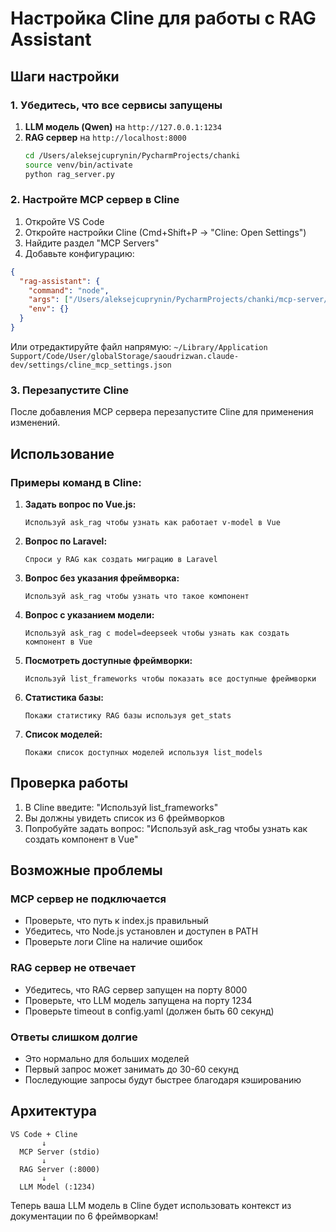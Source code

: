# Настройка Cline для работы с RAG Assistant

## Шаги настройки

### 1. Убедитесь, что все сервисы запущены

1. **LLM модель (Qwen)** на `http://127.0.0.1:1234`
2. **RAG сервер** на `http://localhost:8000`
   ```bash
   cd /Users/aleksejcuprynin/PycharmProjects/chanki
   source venv/bin/activate
   python rag_server.py
   ```

### 2. Настройте MCP сервер в Cline

1. Откройте VS Code
2. Откройте настройки Cline (Cmd+Shift+P → "Cline: Open Settings")
3. Найдите раздел "MCP Servers"
4. Добавьте конфигурацию:

```json
{
  "rag-assistant": {
    "command": "node",
    "args": ["/Users/aleksejcuprynin/PycharmProjects/chanki/mcp-server/index.js"],
    "env": {}
  }
}
```

Или отредактируйте файл напрямую:
`~/Library/Application Support/Code/User/globalStorage/saoudrizwan.claude-dev/settings/cline_mcp_settings.json`

### 3. Перезапустите Cline

После добавления MCP сервера перезапустите Cline для применения изменений.

## Использование

### Примеры команд в Cline:

1. **Задать вопрос по Vue.js:**
   ```
   Используй ask_rag чтобы узнать как работает v-model в Vue
   ```

2. **Вопрос по Laravel:**
   ```
   Спроси у RAG как создать миграцию в Laravel
   ```

3. **Вопрос без указания фреймворка:**
   ```
   Используй ask_rag чтобы узнать что такое компонент
   ```

4. **Вопрос с указанием модели:**
   ```
   Используй ask_rag с model=deepseek чтобы узнать как создать компонент в Vue
   ```

5. **Посмотреть доступные фреймворки:**
   ```
   Используй list_frameworks чтобы показать все доступные фреймворки
   ```

6. **Статистика базы:**
   ```
   Покажи статистику RAG базы используя get_stats
   ```

7. **Список моделей:**
   ```
   Покажи список доступных моделей используя list_models
   ```

## Проверка работы

1. В Cline введите: "Используй list_frameworks"
2. Вы должны увидеть список из 6 фреймворков
3. Попробуйте задать вопрос: "Используй ask_rag чтобы узнать как создать компонент в Vue"

## Возможные проблемы

### MCP сервер не подключается
- Проверьте, что путь к index.js правильный
- Убедитесь, что Node.js установлен и доступен в PATH
- Проверьте логи Cline на наличие ошибок

### RAG сервер не отвечает
- Убедитесь, что RAG сервер запущен на порту 8000
- Проверьте, что LLM модель запущена на порту 1234
- Проверьте timeout в config.yaml (должен быть 60 секунд)

### Ответы слишком долгие
- Это нормально для больших моделей
- Первый запрос может занимать до 30-60 секунд
- Последующие запросы будут быстрее благодаря кэшированию

## Архитектура

```
VS Code + Cline
       ↓
  MCP Server (stdio)
       ↓
  RAG Server (:8000)
       ↓
  LLM Model (:1234)
```

Теперь ваша LLM модель в Cline будет использовать контекст из документации по 6 фреймворкам!
